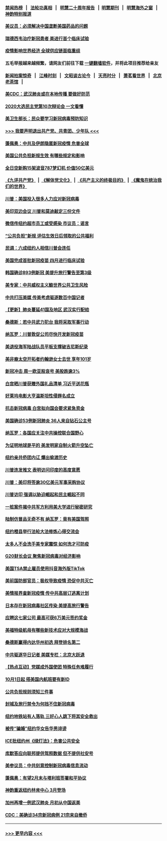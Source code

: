 #### [禁闻热榜](热点新闻.md?=0)  &nbsp;&nbsp;|&nbsp;&nbsp; [法轮功真相](https://github.com/gfw-breaker/truth/blob/master/README.md?=0) &nbsp;&nbsp;|&nbsp;&nbsp; [明慧二十周年报告](https://github.com/gfw-breaker/mh-reports/blob/master/README.md?=0) &nbsp;&nbsp;|&nbsp;&nbsp;[明慧期刊](https://github.com/gfw-breaker/mh-qikan) &nbsp;&nbsp;|&nbsp;&nbsp; [明慧海外之窗](https://github.com/gfw-breaker/mh-news/blob/master/README.md?=0) &nbsp;&nbsp;|&nbsp;&nbsp; [神韵特别报道](https://github.com/gfw-breaker/mh-news/blob/master/shenyun.md?=0)
#### [美议员：必须解决中国垄断美国药品的问题](../pages/nsc412/n11895991.md?t=02261102) 
#### [瑞德西韦治疗新冠患者 美进行首个临床试验](../pages/nsc412/n11895845.md?t=02261102) 
#### [疫情影响世界经济 全球供应链面临重组](../pages/nsc412/n11895634.md?t=02261102) 
#### 五毛举报越来越频繁，请网友们前往下载 [一键翻墙软件](https://github.com/gfw-breaker/ssr-accounts)，并将此项目推荐给亲友
#### [新闻拍案惊奇](https://github.com/gfw-breaker/banned-news/blob/master/pages/link4.md) &nbsp;&nbsp;|&nbsp;&nbsp; [江峰时刻](https://github.com/gfw-breaker/banned-news/blob/master/pages/link4.md) &nbsp;&nbsp;|&nbsp;&nbsp; [文昭谈古论今](https://github.com/gfw-breaker/banned-news/blob/master/pages/link4.md) &nbsp;&nbsp;|&nbsp;&nbsp; [天亮时分](https://github.com/gfw-breaker/banned-news/blob/master/pages/link4.md) &nbsp;&nbsp;|&nbsp;&nbsp; [萧茗看世界](https://github.com/gfw-breaker/banned-news/blob/master/pages/link4.md) &nbsp;&nbsp;|&nbsp;&nbsp; [北京老茶馆](https://github.com/gfw-breaker/banned-news/blob/master/pages/link4.md) &nbsp;&nbsp;|&nbsp;&nbsp; 
#### [美CDC：武汉肺炎或在本地传播 要做好防范](../pages/nsc412/n11895597.md?t=02261102) 
#### [2020大选民主党第10次辩论会 一文看懂](../pages/nsc412/n11895486.md?t=02261102) 
#### [美卫生部长：民众要学习新冠病毒预防知识](../pages/nsc412/n11895308.md?t=02261102) 
#### [>>> 我要声明退出共产党、共青团、少年队 <<<](https://github.com/begood0513/goodnews/blob/master/quit/letter.md) 
#### [蓬佩奥：中共及伊朗隐匿新冠疫情 危害全球](../pages/nsc412/n11895492.md?t=02261102) 
#### [美国公共负担新规生效 有哪些规定和影响](../pages/nsc412/n11893866.md?t=02261102) 
#### [全日空新购15架波音787梦幻机 价值50亿美元](../pages/nsc412/n11895154.md?t=02261102) 
#### [《九评共产党》](https://github.com/begood0513/9ping.md/blob/master/README.md) &nbsp;|&nbsp; [《解体党文化》](../../../../jtdwh.md/blob/master/README.md)  &nbsp;|&nbsp; [《共产主义的终极目的》](../../../../gczydzjmd.md/blob/master/README.md) &nbsp;|&nbsp; [《魔鬼在统治我们的世界》](../../../../mgztzwmdsj.md/blob/master/README.md) 
#### [川普：美国投入很多人力应对新冠病毒](../pages/nsc412/n11894977.md?t=02261102) 
#### [美印双边会议 川普和莫迪敲定三份文件](../pages/nsc412/n11894247.md?t=02261102) 
#### [微信传纽约超市员工或受感染 市议员：谣言](../pages/nsc412/n11893861.md?t=02261102) 
#### [“公共负担”新规  评估生效日后领取的公共福利](../pages/nsc412/n11893847.md?t=02261102) 
#### [民调：六成纽约人相信川普会连任](../pages/nsc412/n11893884.md?t=02261102) 
#### [美国完成首批新冠疫苗 四月进行临床试验](../pages/nsc412/n11893526.md?t=02261102) 
#### [韩国确诊893例新冠 美提升旅行警告至第3级](../pages/nsc412/n11893662.md?t=02261102) 
#### [美专家：中共威权主义酿世界公共卫生风险](../pages/nsc412/n11893474.md?t=02261102) 
#### [中共打压美媒 传美考虑驱逐数百中国记者](../pages/nsc412/n11893178.md?t=02261102) 
#### [【更新】肺炎蔓延41国及地区 武汉实行配给](../pages/nsc412/n11890652.md?t=02261102) 
#### [桑德斯：若中共武力犯台 我将采取军事行动](../pages/nsc412/n11893282.md?t=02261102) 
#### [纳瓦罗：川普敦促公司尽快开发新冠疫苗](../pages/nsc412/n11893211.md?t=02261102) 
#### [美退役海军陆战队员平板支撑破吉尼斯纪录](../pages/nsc412/n11893022.md?t=02261102) 
#### [美非裔太空开拓者约翰逊女士去世 享年101岁](../pages/nsc412/n11892917.md?t=02261102) 
#### [新冠冲击 周一欧亚股哀号 美股跌逾3%](../pages/nsc412/n11892648.md?t=02261102) 
#### [白宫晒川普获赠外国礼品清单 习近平送花瓶](../pages/nsc412/n11892985.md?t=02261102) 
#### [好莱坞电影大亨温斯坦性侵罪名成立](../pages/nsc412/n11892907.md?t=02261102) 
#### [抗击新冠病毒 白宫拟向国会要求紧急资金](../pages/nsc412/n11892943.md?t=02261102) 
#### [美国确诊53例新冠肺炎 36人来自钻石公主号](../pages/nsc412/n11892877.md?t=02261102) 
#### [纳瓦罗：各国应关注中共操控联合国野心](../pages/nsc412/n11892856.md?t=02261102) 
#### [为证明地球是平的 美发明家自制火箭升空坠亡](../pages/nsc412/n11892645.md?t=02261102) 
#### [纽约亲共侨团内讧 爆出偷渡历史](../pages/nsc412/n11891235.md?t=02261102) 
#### [川普连发推文 表明访问印度的高度意愿](../pages/nsc412/n11891927.md?t=02261102) 
#### [川普：美印将签逾30亿美元军事采购协议](../pages/nsc412/n11892494.md?t=02261102) 
#### [川普访印 强调以胁迫崛起和民主崛起不同](../pages/nsc412/n11891855.md?t=02261102) 
#### [一桩案件揭中共军方利用美大学进行秘密研究](../pages/nsc412/n11891206.md?t=02261102) 
#### [陆制仿冒品无奇不有 纳瓦罗：竟有美国驾照](../pages/nsc412/n11890953.md?t=02261102) 
#### [纽约橙县举行法轮大法修炼心得交流会](../pages/nsc412/n11890760.md?t=02261102) 
#### [太多人不会洗手美专家震惊 如何洗才可防疫](../pages/nsc412/n11875866.md?t=02261102) 
#### [G20财长会议 聚焦新冠病毒对经济影响](../pages/nsc412/n11890400.md?t=02261102) 
#### [美国TSA禁止雇员使用抖音海外版TikTok](../pages/nsc412/n11890500.md?t=02261102) 
#### [美前国防部官员：极权导致疫情 恐促中共灭亡](../pages/nsc412/n11889092.md?t=02261102) 
#### [美情报界查新冠疫情 传中共高层订逃离计划](../pages/nsc412/n11888161.md?t=02261102) 
#### [日本存在新冠病毒社区传染 美提高旅行警告](../pages/nsc412/n11889917.md?t=02261102) 
#### [应聘这七家公司 最高可获6万美元签约奖金](../pages/nsc412/n11879446.md?t=02261102) 
#### [美福特级航母有哪些新技术应对大规模海战](../pages/nsc412/n11882087.md?t=02261102) 
#### [桑德斯赢得内达华州初选 拜登排名第二](../pages/nsc412/n11888760.md?t=02261102) 
#### [中共驱逐华日记者 美媒专栏：北京大跃退](../pages/nsc412/n11888453.md?t=02261102) 
#### [【热点互动】党媒成外国使团 特殊任务难履行](../pages/nsc412/n11888306.md?t=02261102) 
#### [10月1日起 搭美国内航班要有新ID](../pages/nsc412/n11888243.md?t=02261102) 
#### [公共负担规则须知三件事](../pages/nsc412/n11888123.md?t=02261102) 
#### [封城及旅行禁令为何挡不住新冠病毒](../pages/nsc412/n11888067.md?t=02261102) 
#### [纽约地铁站有人落轨   三好心人跳下将其安全救出](../pages/nsc412/n11888088.md?t=02261102) 
#### [被传“骗婚”纽约华女告华男诽谤](../pages/nsc412/n11887303.md?t=02261102) 
#### [ICE批纽约州《绿灯法》：危害公共安全](../pages/nsc412/n11887285.md?t=02261102) 
#### [库默答应向联邦提供驾照数据 但不提供社安号](../pages/nsc412/n11887269.md?t=02261102) 
#### [美参议员：中共刻意控制新冠病毒信息流动](../pages/nsc412/n11887949.md?t=02261102) 
#### [蓬佩奥：有望2月末与塔利班签署和平协议](../pages/nsc412/n11887248.md?t=02261102) 
#### [神韵重返纽约林肯中心 3月登场](../pages/nsc412/n11885013.md?t=02261102) 
#### [加州再增一例武汉肺炎 月初从中国返美](../pages/nsc412/n11886929.md?t=02261102) 
#### [CDC：美确诊34宗新冠病例 21宗来自撤侨](../pages/nsc412/n11886795.md?t=02261102) 

----
#### [ >>> 更早内容 <<< ](../indexes/nsc412-earlier.md)
